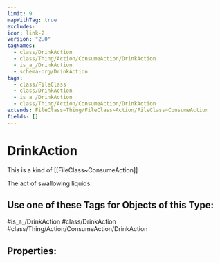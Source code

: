 ```yaml
---
limit: 9
mapWithTag: true
excludes: 
icon: link-2
version: "2.0"
tagNames:
  - class/DrinkAction
  - class/Thing/Action/ConsumeAction/DrinkAction
  - is_a_/DrinkAction
  - schema-org/DrinkAction
tags:
  - class/FileClass
  - class/DrinkAction
  - is_a_/DrinkAction
  - class/Thing/Action/ConsumeAction/DrinkAction
extends: FileClass~Thing/FileClass~Action/FileClass~ConsumeAction
fields: []
---
```


# DrinkAction
This is a kind of [[FileClass~ConsumeAction]]

The act of swallowing liquids.


## Use one of these Tags for Objects of this Type:

#is_a_/DrinkAction
#class/DrinkAction
#class/Thing/Action/ConsumeAction/DrinkAction

## Properties:


